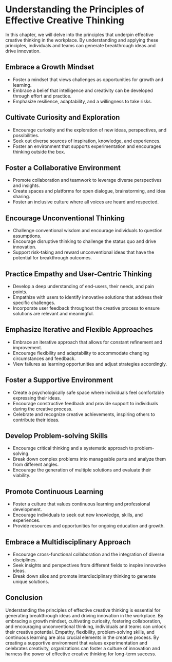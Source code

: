 Understanding the Principles of Effective Creative Thinking
====================================================================

In this chapter, we will delve into the principles that underpin effective creative thinking in the workplace. By understanding and applying these principles, individuals and teams can generate breakthrough ideas and drive innovation.

Embrace a Growth Mindset
------------------------

* Foster a mindset that views challenges as opportunities for growth and learning.
* Embrace a belief that intelligence and creativity can be developed through effort and practice.
* Emphasize resilience, adaptability, and a willingness to take risks.

Cultivate Curiosity and Exploration
-----------------------------------

* Encourage curiosity and the exploration of new ideas, perspectives, and possibilities.
* Seek out diverse sources of inspiration, knowledge, and experiences.
* Foster an environment that supports experimentation and encourages thinking outside the box.

Foster a Collaborative Environment
----------------------------------

* Promote collaboration and teamwork to leverage diverse perspectives and insights.
* Create spaces and platforms for open dialogue, brainstorming, and idea sharing.
* Foster an inclusive culture where all voices are heard and respected.

Encourage Unconventional Thinking
---------------------------------

* Challenge conventional wisdom and encourage individuals to question assumptions.
* Encourage disruptive thinking to challenge the status quo and drive innovation.
* Support risk-taking and reward unconventional ideas that have the potential for breakthrough outcomes.

Practice Empathy and User-Centric Thinking
------------------------------------------

* Develop a deep understanding of end-users, their needs, and pain points.
* Empathize with users to identify innovative solutions that address their specific challenges.
* Incorporate user feedback throughout the creative process to ensure solutions are relevant and meaningful.

Emphasize Iterative and Flexible Approaches
-------------------------------------------

* Embrace an iterative approach that allows for constant refinement and improvement.
* Encourage flexibility and adaptability to accommodate changing circumstances and feedback.
* View failures as learning opportunities and adjust strategies accordingly.

Foster a Supportive Environment
-------------------------------

* Create a psychologically safe space where individuals feel comfortable expressing their ideas.
* Encourage constructive feedback and provide support to individuals during the creative process.
* Celebrate and recognize creative achievements, inspiring others to contribute their ideas.

Develop Problem-solving Skills
------------------------------

* Encourage critical thinking and a systematic approach to problem-solving.
* Break down complex problems into manageable parts and analyze them from different angles.
* Encourage the generation of multiple solutions and evaluate their viability.

Promote Continuous Learning
---------------------------

* Foster a culture that values continuous learning and professional development.
* Encourage individuals to seek out new knowledge, skills, and experiences.
* Provide resources and opportunities for ongoing education and growth.

Embrace a Multidisciplinary Approach
------------------------------------

* Encourage cross-functional collaboration and the integration of diverse disciplines.
* Seek insights and perspectives from different fields to inspire innovative ideas.
* Break down silos and promote interdisciplinary thinking to generate unique solutions.

Conclusion
----------

Understanding the principles of effective creative thinking is essential for generating breakthrough ideas and driving innovation in the workplace. By embracing a growth mindset, cultivating curiosity, fostering collaboration, and encouraging unconventional thinking, individuals and teams can unlock their creative potential. Empathy, flexibility, problem-solving skills, and continuous learning are also crucial elements in the creative process. By creating a supportive environment that values experimentation and celebrates creativity, organizations can foster a culture of innovation and harness the power of effective creative thinking for long-term success.
